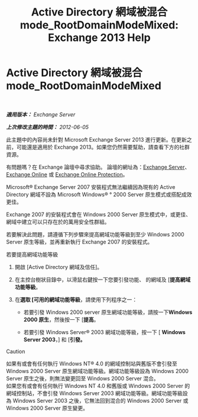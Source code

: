 ﻿---
title: 'Active Directory 網域被混合 mode_RootDomainModeMixed: Exchange 2013 Help'
TOCTitle: Active Directory 網域被混合 mode_RootDomainModeMixed
ms:assetid: 9f60096e-3eaa-40d8-bde5-13ada5855702
ms:mtpsurl: https://technet.microsoft.com/zh-tw/library/ms.exch.setupreadiness.rootdomainmodemixed(v=EXCHG.150)
ms:contentKeyID: 50473852
ms.date: 05/21/2018
mtps_version: v=EXCHG.150
ms.translationtype: MT
---

# Active Directory 網域被混合 mode\_RootDomainModeMixed

 

_**適用版本：** Exchange Server_

_**上次修改主題的時間：** 2012-06-05_

此主題中的內容尚未針對 Microsoft Exchange Server 2013 進行更新。在更新之前，可能還是適用於 Exchange 2013。如果您仍然需要幫助，請查看下方的社群資源。

有問題嗎？在 Exchange 論壇中尋求協助。 論壇的網址為：[Exchange Server](https://go.microsoft.com/fwlink/p/?linkid=60612)、 [Exchange Online](https://go.microsoft.com/fwlink/p/?linkid=267542) 或 [Exchange Online Protection](https://go.microsoft.com/fwlink/p/?linkid=285351)。

Microsoft® Exchange Server 2007 安裝程式無法繼續因為現有的 Active Directory 網域不設為 Microsoft Windows® ° 2000 Server 原生模式或搭配成效更佳。

Exchange 2007 的安裝程式會在 Windows 2000 Server 原生模式中，或更佳、 網域中建立可以只存在於的萬用安全性群組。

若要解決此問題，請遵循下列步驟來提高網域功能等級到至少 Windows 2000 Server 原生等級，並再重新執行 Exchange 2007 的安裝程式。

若要提高網域功能等級

1.  開啟 \[Active Directory 網域及信任\]。

2.  在主控台樹狀目錄中，以滑鼠右鍵按一下您要引發功能、 的網域及 \[**提高網域功能等級**。

3.  在**選取 \[可用的網域功能等級**，請使用下列程序之一：
    
      - 若要引發 Windows 2000 server 原生網域功能等級，請按一下**Windows 2000 原生**，然後按一下 \[**提高**。
    
      - 若要引發 Windows Server® 2003 網域功能等級，按一下 \[ **Windows Server 2003**，\] 和 \[**引發。**

> [!CAUTION]  
> 如果有或會有任何執行 Windows NT® 4.0 的網域控制站與舊版不會引發至 Windows 2000 Server 原生網域功能等級。網域功能等級設為 Windows 2000 Server 原生之後，則無法變更回至 Windows 2000 Server 混合。<br />
> 如果您有或會有任何執行 Windows NT 4.0 和舊版或 Windows 2000 Server 的網域控制站，不會引發 Windows Server 2003 網域功能等級。網域功能等級設為 Windows Server 2003 之後，它無法回到混合的 Windows 2000 Server 或 Windows 2000 Server 原生變更。

